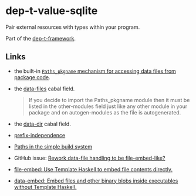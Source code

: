 # dep-t-value-sqlite

Pair external resources with types within your program.

Part of the [dep-t-framework](https://github.com/danidiaz/dep-t-framework). 

## Links

- the built-in [`Paths_pkgname` mechanism for accessing data files from package code](https://cabal.readthedocs.io/en/latest/cabal-package.html#accessing-data-files-from-package-code).

- the [data-files](https://cabal.readthedocs.io/en/latest/cabal-package.html#pkg-field-data-files) cabal field.

    > If you decide to import the Paths_pkgname module then it must be listed
    > in the other-modules field just like any other module in your package and
    > on autogen-modules as the file is autogenerated.

- the [data-dir](https://cabal.readthedocs.io/en/latest/cabal-package.html#pkg-field-data-dir) cabal field.

- [prefix-independence](https://cabal.readthedocs.io/en/latest/setup-commands.html#prefix-independence)

- [Paths in the simple build system](https://cabal.readthedocs.io/en/latest/setup-commands.html?#paths-in-the-simple-build-system)

- GitHub issue: [Rework data-file handling to be file-embed-like?](https://github.com/haskell/cabal/issues/6096) 

- [file-embed: Use Template Haskell to embed file contents directly.](https://hackage.haskell.org/package/file-embed)

- [data-embed: Embed files and other binary blobs inside executables without Template Haskell.](https://hackage.haskell.org/package/data-embed)


